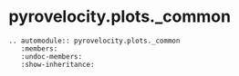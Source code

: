 # pyrovelocity.plots.\_common

```{eval-rst}
.. automodule:: pyrovelocity.plots._common
   :members:
   :undoc-members:
   :show-inheritance:
```
